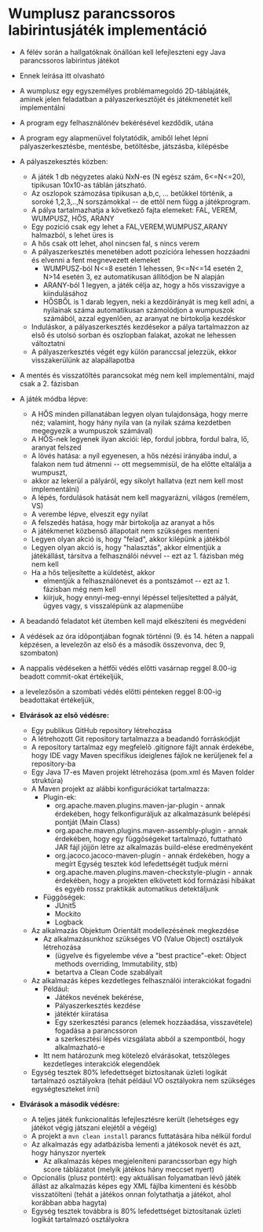 # Wumplusz parancssoros labirintusjáték implementáció

* A félév során a hallgatóknak önállóan kell lefejleszteni egy Java parancssoros labirintus játékot
* Ennek leírása itt olvasható
* A wumplusz egy egyszemélyes problémamegoldó 2D-táblajáték, aminek jelen feladatban a pályaszerkesztőjét és játékmenetét kell implementálni
* A program egy felhasználónév bekérésével kezdődik, utána
* A program egy alapmenüvel folytatódik, amiből lehet lépni pályaszerkesztésbe, mentésbe, betöltésbe, játszásba, kilépésbe 
* A pályaszekesztés közben:
    * A játék 1 db négyzetes alakú NxN-es (N egész szám,  6<=N<=20), tipikusan 10x10-as táblán játszható.
    * Az oszlopok számozása tipikusan a,b,c, ... betûkkel történik, a soroké 1,2,3,..,N sorszámokkal -- de ettõl nem függ a játékprogram.
    * A pálya tartalmazhatja a következő fajta elemeket: FAL, VEREM, WUMPUSZ, HŐS, ARANY
    * Egy pozició csak egy lehet a FAL,VEREM,WUMPUSZ,ARANY halmazból, s lehet üres is
    * A hős csak ott lehet, ahol nincsen fal, s nincs verem
    * A pályaszerkesztés menetében adott pozícióra lehessen hozzáadni és elvenni a fent megnevezett elemeket
      * WUMPUSZ-ból N<=8 esetén 1 lehessen, 9<=N<=14 esetén 2, N>14 esetén 3, ez automatikusan állítódjon be N alapján
      * ARANY-ból 1 legyen, a játék célja az, hogy a hős visszavigye a kiindulásához
      * HŐSBŐL is 1 darab legyen, neki a kezdőirányát is meg kell adni, a nyilainak száma automatikusan számolódjon a wumpuszok számából, azzal egyenlően, az aranyat ne birtokolja kezdéskor
    * Induláskor, a pályaszerkesztés kezdésekor a pálya tartalmazzon az első és utolsó sorban és oszlopban falakat, azokat ne lehessen változtatni
    * A pályaszerkesztés végét egy külön paranccsal jelezzük, ekkor visszakerülünk az alapállapotba
* A mentés és visszatöltés parancsokat még nem kell implementálni, majd csak a 2. fázisban
* A játék módba lépve:
    * A HŐS minden pillanatában legyen olyan tulajdonsága, hogy merre néz; valamint, hogy hány nyila van (a nyilak száma kezdetben megegyezik a wumpuszok számával)
    * A HŐS-nek legyenek ilyan akciói: lép, fordul jobbra, fordul balra, lő, aranyat felszed
    * A lövés hatása: a nyíl egyenesen, a hős nézési irányába indul, a falakon nem tud átmenni -- ott megsemmisül, de ha előtte eltalálja a wumpuszt,
    * akkor az lekerül a pályáról, egy sikolyt hallatva (ezt nem kell most implementálni)
    * A lépés, fordulások hatását nem kell magyarázni, világos (remélem, VS)
    * A verembe lépve, elveszit egy nyilat
    * A felszedés hatása, hogy már birtokolja az aranyat a hős
    * A játékmenet közbenső állapotait nem szükséges menteni
    * Legyen olyan akció is, hogy "felad", akkor kilépünk a játékból
    * Legyen olyan akció is, hogy "halasztás", akkor elmentjük a játékállást, társítva a felhasználói névvel -- ezt az 1. fázisban még nem kell
    * Ha a hős teljesítette a küldetést, akkor 
      * elmentjük a felhasználónevet és a pontszámot -- ezt az 1. fázisban még nem kell
      * kiírjuk, hogy ennyi-meg-ennyi lépéssel teljesítetted a pályát, ügyes vagy, s visszalépünk az alapmenübe
    
    
* A beadandó feladatot két ütemben kell majd elkészíteni és megvédeni
* A védések az óra idõpontjában fognak történni (9. és 14. héten a nappali képzésen, a levelezőn az első és a második összevonva, dec 9, szombaton)
* A nappalis védéseken a hétfői védés előtti vasárnap reggel 8.00-ig beadott commit-okat értékeljük, 
* a levelezősön a szombati védés előtti pénteken reggel 8:00-ig beadottakat értékeljük,
* **Elvárások az elsõ védésre:**
    * Egy publikus GitHub repository létrehozása
    * A létrehozott Git repository tartalmazza a beadandó forráskódját
    * A repository tartalmaz egy megfelelõ .gitignore fájlt annak érdekébe, hogy IDE vagy Maven specifikus ideiglenes fájlok ne kerüljenek fel a repository-ba
    * Egy Java 17-es Maven projekt létrehozása (pom.xml és Maven folder struktúra)
    * A Maven projekt az alábbi konfigurációkat tartalmazza:
        * Plugin-ek:
            * org.apache.maven.plugins.maven-jar-plugin - annak érdekében, hogy felkonfiguráljuk az alkalmazásunk belépési pontját (Main Class)
            * org.apache.maven.plugins.maven-assembly-plugin - annak érdekében, hogy egy függõségeket tartalmazó, futtatható JAR fájl jöjjön létre az alkalmazás build-elése eredményeként
            * org.jacoco.jacoco-maven-plugin - annak érdekében, hogy a megírt Egység tesztek kód lefedettségét tudjuk mérni
            * org.apache.maven.plugins.maven-checkstyle-plugin - annak érdekében, hogy a projekten elkövetett kód formázási hibákat és egyéb rossz praktikák automatikus detektáljunk
        * Függõségek:
            * JUnit5
            * Mockito
            * Logback
    * Az alkalmazás Objektum Orientált modellezésének megkezdése
        * Az alkalmazásunkhoz szükséges VO (Value Object) osztályok létrehozása 
          * (ügyelve és figyelembe véve a "best practice"-eket: Object methods overriding, Immutability, stb)
          * betartva a Clean Code szabályait
    * Az alkalmazás képes kezdetleges felhasználói interakciókat fogadni
        * Például: 
          * Játékos nevének bekérése, 
          * Pályaszerkesztés kezdése
          * játéktér kiiratása 
          * Egy szerkesztési parancs (elemek hozzáadása, visszavétele) fogadása a parancssoron 
          * a szerkesztési lépés vizsgálata abból a szempontból, hogy alkalmazható-e
        * Itt nem határozunk meg kötelezõ elvárásokat, tetszõleges kezdetleges interakciók elegendõek
    * Egység tesztek 80% lefedettséget biztosítanak üzleti logikát tartalmazó osztályokra (tehát például VO osztályokra nem szükséges egységteszteket írni)
* **Elvárások a második védésre:**
    * A teljes játék funkcionalitás lefejlesztésre került (lehetséges egy játékot végig játszani elejétõl a végéig)
    * A projekt a `mvn clean install` parancs futtatására hiba nélkül fordul
    * Az alkalmazás egy adatbázisba lementi a játékosok nevét és azt, hogy hányszor nyertek
        * Az alkalmazás képes megjeleníteni parancssorban egy high score táblázatot (melyik játékos hány meccset nyert)
    * Opcionális (plusz pontért): egy aktuálisan folyamatban lévõ játék állást az alkalmazás képes egy XML fájlba kimenteni és késõbb visszatölteni (tehát a játékos onnan folytathatja a játékot, ahol korábban abba hagyta)
    * Egység tesztek továbbra is 80% lefedettséget biztosítanak üzleti logikát tartalmazó osztályokra
